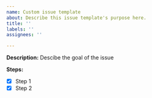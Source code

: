 ```yaml
---
name: Custom issue template
about: Describe this issue template's purpose here.
title: ''
labels: ''
assignees: ''

---
```


**Description:**
Descibe the goal of the issue

**Steps:**

- [x] Step 1
- [x] Step 2
